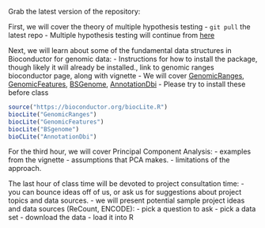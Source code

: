 Grab the latest version of the repository: 

First, we will cover the theory of multiple hypothesis testing
	- `git pull` the latest repo 
 	- Multiple hypothesis testing will continue from [here](https://github.com/jtleek/advdatasci/blob/gh-pages/lecture_notes/multipletesting/index.Rmd)


Next, we will learn about some of the fundamental data structures in Bioconductor for genomic data:
	- Instructions for how to install the package, though likely it will already be installed., link to genomic ranges bioconductor page, along with vignette
	- We will cover [GenomicRanges](https://bioconductor.org/packages/release/bioc/html/GenomicRanges.html), [GenomicFeatures](https://bioconductor.org/packages/release/bioc/html/GenomicFeatures.html), [BSGenome](https://bioconductor.org/packages/release/bioc/html/BSgenome.html), [AnnotationDbi](https://bioconductor.org/packages/release/bioc/html/AnnotationDbi.html)
	- Please try to install these before class

```R
source("https://bioconductor.org/biocLite.R")
biocLite("GenomicRanges")
biocLite("GenomicFeatures")
biocLite("BSgenome")
bioCLite("AnnotationDbi")

```
 	
For the third hour, we will cover Principal Component Analysis:
	- examples from the vignette
	- assumptions that PCA makes.
	- limitations of the approach.

The last hour of class time will be devoted to project consultation time:
	- you can bounce ideas off of us, or ask us for suggestions about project topics and data sources.
	- we will present potential sample project ideas and data sources (ReCount, ENCODE):
		- pick a question to ask
		- pick a data set
		- download the data
		- load it into R

